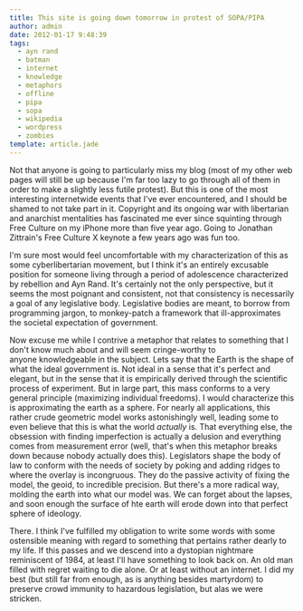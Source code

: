 ```yaml
---
title: This site is going down tomorrow in protest of SOPA/PIPA
author: admin
date: 2012-01-17 9:48:39
tags: 
  - ayn rand
  - batman
  - internet
  - knowledge
  - metaphors
  - offline
  - pipa
  - sopa
  - wikipedia
  - wordpress
  - zombies
template: article.jade
---
```


Not that anyone is going to particularly miss my blog (most of my other web pages will still be up because I'm far too lazy to go through all of them in order to make a slightly less futile protest). But this is one of the most interesting internetwide events that I've ever encountered, and I should be shamed to not take part in it. Copyright and its ongoing war with libertarian and anarchist mentalities has fascinated me ever since squinting through Free Culture on my iPhone more than five year ago. Going to Jonathan Zittrain's Free Culture X keynote a few years ago was fun too.

I'm sure most would feel uncomfortable with my characterization of this as some cyberlibertarian movement, but I think it's an entirely excusable position for someone living through a period of adolescence characterized by rebellion and Ayn Rand. It's certainly not the only perspective, but it seems the most poignant and consistent, not that consistency is necessarily a goal of any legislative body. Legislative bodies are meant, to borrow from programming jargon, to monkey-patch a framework that ill-approximates the societal expectation of government.

Now excuse me while I contrive a metaphor that relates to something that I don't know much about and will seem cringe-worthy to anyone knowledgeable in the subject. Lets say that the Earth is the shape of what the ideal government is. Not ideal in a sense that it's perfect and elegant, but in the sense that it is empirically derived through the scientific process of experiment. But in large part, this mass conforms to a very general principle (maximizing individual freedoms). I would characterize this is approximating the earth as a sphere. For nearly all applications, this rather crude geometric model works astonishingly well, leading some to even believe that this is what the world _actually_ is. That everything else, the obsession with finding imperfection is actually a delusion and everything comes from measurement error (well, that's when this metaphor breaks down because nobody actually does this). Legislators shape the body of law to conform with the needs of society by poking and adding ridges to where the overlay is incongruous. They do the passive activity of fixing the model, the geoid, to incredible precision. But there's a more radical way, molding the earth into what our model was. We can forget about the lapses, and soon enough the surface of hte earth will erode down into that perfect sphere of ideology.

There. I think I've fulfilled my obligation to write some words with some ostensible meaning with regard to something that pertains rather dearly to my life. If this passes and we descend into a dystopian nightmare reminiscent of 1984, at least I'll have something to look back on. An old man filled with regret waiting to die alone. Or at least without an internet. I did my best (but still far from enough, as is anything besides martyrdom) to preserve crowd immunity to hazardous legislation, but alas we were stricken.
